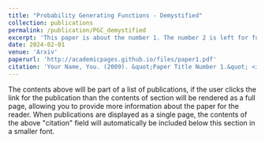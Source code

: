 ```yaml
---
title: "Probability Generating Functions - Demystified"
collection: publications
permalink: /publication/PGC_demystified
excerpt: 'This paper is about the number 1. The number 2 is left for future work.'
date: 2024-02-01
venue: 'Arxiv'
paperurl: 'http://academicpages.github.io/files/paper1.pdf'
citation: 'Your Name, You. (2009). &quot;Paper Title Number 1.&quot; <i>Journal 1</i>. 1(1).'
---
```


The contents above will be part of a list of publications, if the user clicks the link for the publication than the contents of section will be rendered as a full page, allowing you to provide more information about the paper for the reader. When publications are displayed as a single page, the contents of the above "citation" field will automatically be included below this section in a smaller font.
